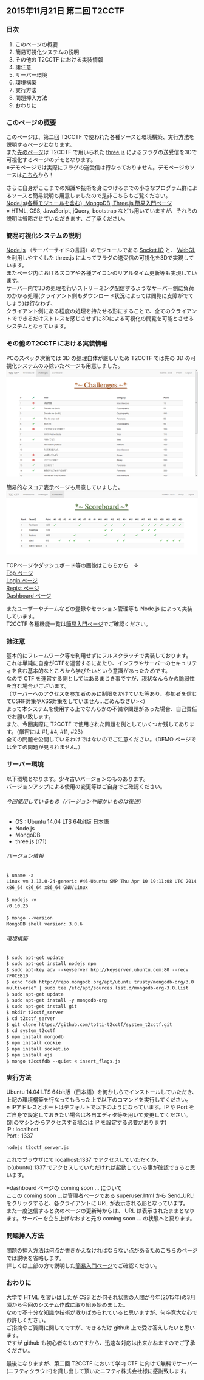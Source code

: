 ## 2015年11月21日 第二回 T2CCTF


### 目次
1. このページの概要
2. 簡易可視化システムの説明
3. その他の T2CCTF における実装情報
4. 諸注意
5. サーバー環境
6. 環境構築
7. 実行方法
8. 問題挿入方法
9. おわりに

### このページの概要
このページは、第二回 T2CCTF で使われた各種ソースと環境構築、実行方法を説明するページとなります。  
また[先のページ](https://totti-t2cctf.github.io)は T2CCTF で用いられた [three.js](http://threejs.org) によるフラグの送受信を3Dで可視化するページのデモとなります。  
※デモページでは実際にフラグの送受信は行なっておりません。デモページのソースは[こちら](http://github.com/totti-t2cctf/totti-t2cctf.github.io)から！  

さらに自身がここまでの知識や技術を身につけるまでの小さなプログラム群によるソースと簡易説明も用意しましたので是非こちらもご覧ください。  
[Node.js(各種モジュールを含む), MongoDB, Three.js 簡易入門ページ](https://github.com/totti-t2cctf/basic_t2cctf)  
※ HTML, CSS, JavaScript, jQuery, bootstrap なども用いていますが、それらの説明は省略させていただきます、ご了承ください。

### 簡易可視化システムの説明
[Node.js](https://nodejs.org/en/) （サーバーサイドの言語）のモジュールである [Socket.IO](http://socket.io/) と、 [WebGL](https://ja.wikipedia.org/wiki/WebGL) を利用しやすくした three.js によってフラグの送受信の可視化を3Dで実現しています。  
またページ内におけるスコアや各種アイコンのリアルタイム更新等も実現しています。  
サーバー内で3Dの処理を行いストリーミング配信するようなサーバー側に負荷のかかる処理(クライアント側もダウンロード状況によっては閲覧に支障がでてしまう)は行なわず、  
クライアント側にある程度の処理を持たせる形にすることで、全てのクライアントでできるだけストレスを感じさせずに3Dによる可視化の閲覧を可能とさせるシステムとなっています。  

### その他のT2CCTF における実装情報
PCのスペック次第では 3D の処理自体が厳しいため T2CCTF では先の 3D の可視化システムのみ除いたページも用意しました。  
![challenges](https://raw.githubusercontent.com/totti-t2cctf/other_t2cctf/master/imgs/challenges.png)  



簡易的なスコア表示ページも用意していました。  
![scoreboard](https://raw.githubusercontent.com/totti-t2cctf/other_t2cctf/master/imgs/scoreboard.png)  

TOPページやダッシュボード等の画像はこちらから　↓  
<a href="https://raw.githubusercontent.com/totti-t2cctf/other_t2cctf/master/imgs/top.png" target="_blank">Top ページ</a>  
<a href="https://raw.githubusercontent.com/totti-t2cctf/other_t2cctf/master/imgs/login.png" target="_blank">Login ページ</a>  
<a href="https://raw.githubusercontent.com/totti-t2cctf/other_t2cctf/master/imgs/regist.png" target="_blank">Regist ページ</a>  
<a href="https://raw.githubusercontent.com/totti-t2cctf/other_t2cctf/master/imgs/dashboard.png" target="_blank">Dashboard ページ</a>  

またユーザーやチームなどの登録やセッション管理等も Node.js によって実装しています。  
T2CCTF 各種機能一覧は[簡易入門ページ](https://github.com/totti-t2cctf/basic_t2cctf)でご確認ください。

### 諸注意
基本的にフレームワーク等を利用せずにフルスクラッチで実装しております。  
これは単純に自身がCTFを運営するにあたり、インフラやサーバーのセキュリティを含む基本的なところから学びたいという意識があったためです。  
なので CTF を運営する側としてはあるまじき事ですが、現状なんらかの脆弱性を含む場合がございます。  
（サーバーへのアクセスを参加者のみに制限をかけていた等あり、参加者を信じてCSRF対策やXSS対策をしていません...ごめんなさい><）  
よって本システムを使用する上でなんらかの不備や問題があった場合、自己責任でお願い致します。  
また、今回実際に T2CCTF で使用された問題を例としていくつか残してあります。（厳密には #1, #4, #11, #23）  
全ての問題を公開しているわけではないのでご注意ください。（DEMO ページでは全ての問題が見られません。）

### サーバー環境
以下環境となります。少々古いバージョンのものあります。  
バージョンアップによる使用の変更等はご自身でご確認ください。

###### 今回使用しているもの（バージョンや細かいものは後述）
* OS : Ubuntu 14.04 LTS 64bit版 日本語  
* Node.js
* MongoDB
* three.js (r71)

###### バージョン情報
```
$ uname -a
Linux vm 3.13.0-24-generic #46-Ubuntu SMP Thu Apr 10 19:11:08 UTC 2014 x86_64 x86_64 x86_64 GNU/Linux

$ nodejs -v
v0.10.25

$ mongo --version
MongoDB shell version: 3.0.6
```

###### 環境構築
```
$ sudo apt-get update
$ sudo apt-get install nodejs npm
$ sudo apt-key adv --keyserver hkp://keyserver.ubuntu.com:80 --recv 7F0CEB10
$ echo "deb http://repo.mongodb.org/apt/ubuntu trusty/mongodb-org/3.0 multiverse" | sudo tee /etc/apt/sources.list.d/mongodb-org-3.0.list
$ sudo apt-get update
$ sudo apt-get install -y mongodb-org
$ sudo apt-get install git
$ mkdir t2cctf_server
$ cd t2cctf_server
$ git clone https://github.com/totti-t2cctf/system_t2cctf.git
$ cd system_t2cctf
$ npm install mongodb
$ npm install cookie
$ npm install socket.io
$ npm install ejs
$ mongo t2cctfdb --quiet < insert_flags.js
```

### 実行方法
Ubuntu 14.04 LTS 64bit版（日本語）を何かしらでインストールしていただき、上記の環境構築を行なってもらった上で以下のコマンドを実行してください。  
※ IPアドレスとポートはデフォルトで以下のようになっています。IP や Port をご自身で設定しておきたい場合は各自エディタ等を用いて変更してください。(別のマシンからアクセスする場合は IP を設定する必要があります)  
IP : localhost  
Port : 1337  
```
nodejs t2cctf_server.js
```

これでブラウザにて localhost:1337 でアクセスしていただくか、ip(ubuntu):1337 でアクセスしていただければ起動している事が確認できると思います。  

※dashboard ページの coming soon ... について  
ここの coming soon ...は管理者ページである superuser.html から Send_URL! をクリックすると、各クライアントに URL が表示される形となっています。  
また一度送信すると次のページの更新時からは、 URL は表示されたままとなります。サーバーを立ち上げなおすと元の coming soon ... の状態へと戻ります。  


### 問題挿入方法
問題の挿入方法は何点か書きかえなければならない点があるためこちらのページでは説明を省略します。  
詳しくは上部の方で説明した[簡易入門ページ](https://github.com/totti-t2cctf/basic_t2cctf)でご確認ください。  

### おわりに
大学で HTML を習いはしたが CSS とか何それ状態の人間が今年(2015年)の3月頃から今回のシステム作成に取り組み始めました。  
なので不十分な知識や技術が散りばめられていると思いますが、何卒寛大な心でお許しください。  
ご指摘やご質問に関してですが、できるだけ github 上で受け答えしたいと思います。  
ですが github も初心者なものですから、迅速な対応は出来かねますのでご了承ください。  

最後になりますが、第二回 T2CCTF において学内 CTF に向けて無料でサーバー(ニフティクラウド)を貸し出して頂いたニフティ株式会社様に感謝致します。
